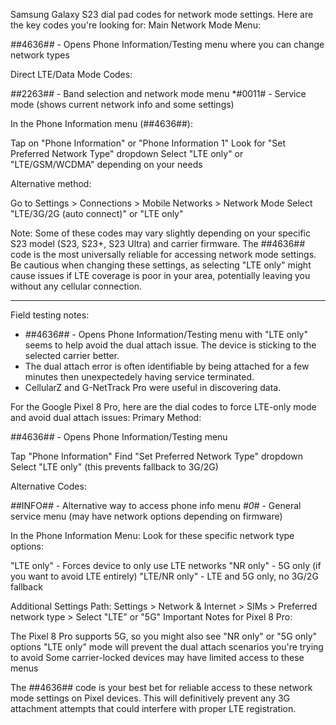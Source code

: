 Samsung Galaxy S23 dial pad codes for network mode settings. Here are the key codes you're looking for:
Main Network Mode Menu:

*#*#4636#*#* - Opens Phone Information/Testing menu where you can change network types


Direct LTE/Data Mode Codes:

*#*#2263#*#* - Band selection and network mode menu
*#0011# - Service mode (shows current network info and some settings)

In the Phone Information menu (##4636##):

Tap on "Phone Information" or "Phone Information 1"
Look for "Set Preferred Network Type" dropdown
Select "LTE only" or "LTE/GSM/WCDMA" depending on your needs

Alternative method:

Go to Settings > Connections > Mobile Networks > Network Mode
Select "LTE/3G/2G (auto connect)" or "LTE only"

Note: Some of these codes may vary slightly depending on your specific S23 model (S23, S23+, S23 Ultra) and carrier firmware. The *#*#4636#*#* code is the most universally reliable for accessing network mode settings.
Be cautious when changing these settings, as selecting "LTE only" might cause issues if LTE coverage is poor in your area, potentially leaving you without any cellular connection.

-  -  -  -  -  -  -  -  -  -  -  -  -  -  -  
Field testing notes:
- *#*#4636#*#* - Opens Phone Information/Testing menu with "LTE only" seems to help avoid the dual attach issue.  The device is sticking to the selected carrier better.
- The dual attach error is often identifiable by being attached for a few minutes then unexpectedely having service terminated.
- CellularZ and G-NetTrack Pro were useful in discovering data.


For the Google Pixel 8 Pro, here are the dial codes to force LTE-only mode and avoid dual attach issues:
Primary Method:

*#*#4636#*#* - Opens Phone Information/Testing menu

Tap "Phone Information"
Find "Set Preferred Network Type" dropdown
Select "LTE only" (this prevents fallback to 3G/2G)



Alternative Codes:

*#*#INFO#*#* - Alternative way to access phone info menu
*#0*# - General service menu (may have network options depending on firmware)

In the Phone Information Menu:
Look for these specific network type options:

"LTE only" - Forces device to only use LTE networks
"NR only" - 5G only (if you want to avoid LTE entirely)
"LTE/NR only" - LTE and 5G only, no 3G/2G fallback

Additional Settings Path:
Settings > Network & Internet > SIMs > Preferred network type > Select "LTE" or "5G"
Important Notes for Pixel 8 Pro:

The Pixel 8 Pro supports 5G, so you might also see "NR only" or "5G only" options
"LTE only" mode will prevent the dual attach scenarios you're trying to avoid
Some carrier-locked devices may have limited access to these menus

The *#*#4636#*#* code is your best bet for reliable access to these network mode settings on Pixel devices. This will definitively prevent any 3G attachment attempts that could interfere with proper LTE registration.
